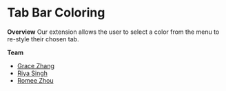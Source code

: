 # Tab Bar Coloring
**Overview**
Our extension allows the user to select a color from the menu to re-style their chosen tab.

**Team**
- [Grace Zhang](https://github.com/gracezhang89)
- [Riya Singh]()
- [Romee Zhou](https://github.com/ROMEEZHOU)